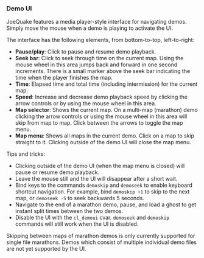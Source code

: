 ### Demo UI

JoeQuake features a media player-style interface for navigating demos.  Simply
move the mouse when a demo is playing to activate the UI.

The interface has the following elements, from bottom-to-top, left-to-right:

- **Pause/play**: Click to pause and resume demo playback.
- **Seek bar**: Click to seek through time on the current map.  Using the
  mouse wheel in this area jumps back and forward in one second increments.
  There is a small marker above the seek bar indicating the time when the player
  finishes the map.
- **Time**: Elapsed time and total time (including intermission) for the current
  map.
- **Speed**: Increase and decrease demo playback speed by clicking the arrow
  controls or by using the mouse wheel in this area.
- **Map selector**: Shows the current map.  On a multi-map (marathon) demo
  clicking the arrow controls or using the mouse wheel in this area will skip
  from map to map. Click between the arrows to toggle the map menu.
- **Map menu**: Shows all maps in the current demo.  Click on a map to skip
  straight to it.  Clicking outside of the demo UI will close the map menu.

Tips and tricks:

- Clicking outside of the demo UI (when the map menu is closed) will pause or
  resume demo playback.
- Leave the mouse still and the UI will disappear after a short wait.
- Bind keys to the commands `demoskip` and `demoseek` to enable keyboard
  shortcut navigation.  For example, bind `demoskip +1` to skip to the next map,
  or `demoseek -5` to seek backwards 5 seconds.
- Navigate to the end of a marathon demo, pause, and load a ghost to get instant
  split times between the two demos.
- Disable the UI with the `cl_demoui` cvar.  `demoseek` and `demoskip` commands
  will still work when the UI is disabled.

Skipping between maps of marathon demos is only currently supported for single
file marathons.  Demos which consist of multiple individual demo files are not
yet supported by the UI.
